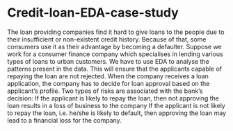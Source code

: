 # Credit-loan-EDA-case-study
The loan providing companies find it hard to give loans to the people due to their insufficient or non-existent credit history. Because of that, some consumers use it as their advantage by becoming a defaulter. Suppose we work for a consumer finance company which specialises in lending various types of loans to urban customers. We have to use EDA to analyse the patterns present in the data. This will ensure that the applicants capable of repaying the loan are not rejected.     When the company receives a loan application, the company has to decide for loan approval based on the applicant’s profile. Two types of risks are associated with the bank’s decision:  If the applicant is likely to repay the loan, then not approving the loan results in a loss of business to the company  If the applicant is not likely to repay the loan, i.e. he/she is likely to default, then approving the loan may lead to a financial loss for the company.
